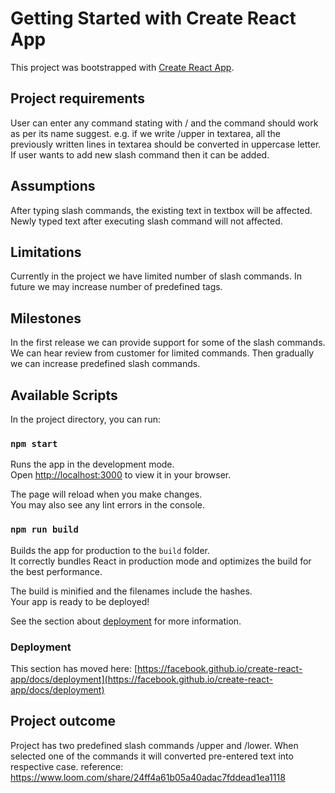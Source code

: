 # Getting Started with Create React App

This project was bootstrapped with [Create React App](https://github.com/facebook/create-react-app).

## Project requirements
User can enter any command stating with / and the command should work as per its name suggest. e.g. if we write /upper in textarea, all the previously written lines in textarea should be converted in uppercase letter.
If user wants to add new slash command then it can be added. 
## Assumptions
After typing slash commands, the existing text in textbox will be affected. Newly typed text after executing slash command will not affected.
## Limitations
Currently in the project we have limited number of slash commands. In future we may increase number of predefined tags.
## Milestones
In the first release we can provide support for some of the slash commands. We can hear review from customer for limited commands.
Then gradually we can increase predefined slash commands.
## Available Scripts

In the project directory, you can run:

### `npm start`

Runs the app in the development mode.\
Open [http://localhost:3000](http://localhost:3000) to view it in your browser.

The page will reload when you make changes.\
You may also see any lint errors in the console.

### `npm run build`

Builds the app for production to the `build` folder.\
It correctly bundles React in production mode and optimizes the build for the best performance.

The build is minified and the filenames include the hashes.\
Your app is ready to be deployed!

See the section about [deployment](https://facebook.github.io/create-react-app/docs/deployment) for more information.

### Deployment

This section has moved here: [https://facebook.github.io/create-react-app/docs/deployment](https://facebook.github.io/create-react-app/docs/deployment)

## Project outcome
Project has two predefined slash commands /upper and /lower. When selected one of the commands it will converted pre-entered text into respective case.
reference: https://www.loom.com/share/24ff4a61b05a40adac7fddead1ea1118
